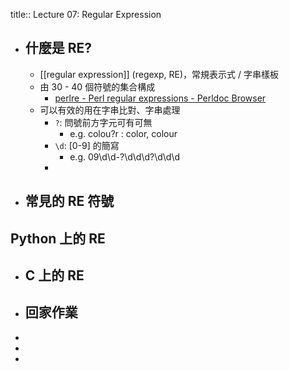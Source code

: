 title:: Lecture 07: Regular Expression

- ## 什麼是 RE?
	- [[regular expression]] (regexp, RE)，常規表示式 / 字串樣板
	- 由 30 - 40 個符號的集合構成
		- [perlre - Perl regular expressions - Perldoc Browser](https://perldoc.perl.org/perlre)
	- 可以有效的用在字串比對、字串處理
		- `?`: 問號前方字元可有可無
			- e.g. colou?r : color, colour
		- `\d`: [0-9] 的簡寫
			- e.g. 09\d\d-?\d\d\d?\d\d\d
		-
- ## 常見的 RE 符號
## Python 上的 RE
- ## C 上的 RE
- ## 回家作業
-
-
-